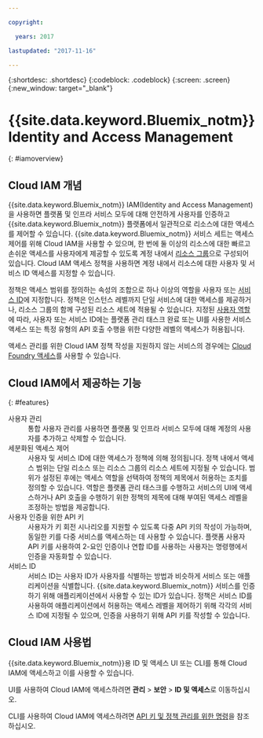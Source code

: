 ```yaml
---

copyright:

  years: 2017

lastupdated: "2017-11-16"

---
```


{:shortdesc: .shortdesc}
{:codeblock: .codeblock}
{:screen: .screen}
{:new_window: target="_blank"}

# {{site.data.keyword.Bluemix_notm}} Identity and Access Management
{: #iamoverview}

## Cloud IAM 개념

{{site.data.keyword.Bluemix_notm}} IAM(Identity and Access Management)을 사용하면 플랫폼 및 인프라 서비스 모두에 대해 안전하게 사용자를 인증하고 {{site.data.keyword.Bluemix_notm}} 플랫폼에서 일관적으로 리소스에 대한 액세스를 제어할 수 있습니다. {{site.data.keyword.Bluemix_notm}} 서비스 세트는 액세스 제어를 위해 Cloud IAM을 사용할 수 있으며, 한 번에 둘 이상의 리소스에 대한 빠르고 손쉬운 액세스를 사용자에게 제공할 수 있도록 계정 내에서 [리소스 그룹](/docs/admin/resourcegroups.html)으로 구성되어 있습니다. Cloud IAM 액세스 정책을 사용하면 계정 내에서 리소스에 대한 사용자 및 서비스 ID 액세스를 지정할 수 있습니다. 

정책은 액세스 범위를 정의하는 속성의 조합으로 하나 이상의 역할을 사용자 또는 [서비스 ID](/docs/iam/serviceid.html#serviceids)에 지정합니다. 정책은 인스턴스 레벨까지 단일 서비스에 대한 액세스를 제공하거나, 리소스 그룹의 함께 구성된 리소스 세트에 적용될 수 있습니다. 지정된 [사용자 역할](/docs/iam/users_roles.html#iamusermanrol)에 따라, 사용자 또는 서비스 ID에는 플랫폼 관리 태스크 완료 또는 UI를 사용한 서비스 액세스 또는 특정 유형의 API 호출 수행을 위한 다양한 레벨의 액세스가 허용됩니다. 

액세스 관리를 위한 Cloud IAM 정책 작성을 지원하지 않는 서비스의 경우에는 [Cloud Foundry 액세스](/docs/iam/cfaccess.html#cfaccess)를 사용할 수 있습니다. 


## Cloud IAM에서 제공하는 기능
{: #features}

<dl>
<dt>사용자 관리</dt>
<dd>통합 사용자 관리를 사용하면 플랫폼 및 인프라 서비스 모두에 대해 계정의 사용자를 추가하고 삭제할 수 있습니다. </dd>
<dt>세분화된 액세스 제어</dt>
<dd>사용자 및 서비스 ID에 대한 액세스가 정책에 의해 정의됩니다. 정책 내에서 액세스 범위는 단일 리소스 또는 리소스 그룹의 리소스 세트에 지정될 수 있습니다. 범위가 설정된 후에는 액세스 역할을 선택하여 정책의 제목에서 허용하는 조치를 정의할 수 있습니다. 역할은 플랫폼 관리 태스크를 수행하고 서비스의 UI에 액세스하거나 API 호출을 수행하기 위한 정책의 제목에 대해 부여된 액세스 레벨을 조정하는 방법을 제공합니다. </dd>
<dt>사용자 인증을 위한 API 키</dt>
<dd>사용자가 키 회전 시나리오를 지원할 수 있도록 다중 API 키의 작성이 가능하며, 동일한 키를 다중 서비스를 액세스하는 데 사용할 수 있습니다. 플랫폼 사용자 API 키를 사용하여 2-요인 인증이나 연합 ID를 사용하는 사용자는 명령행에서 인증을 자동화할 수 있습니다. </dd>
<dt>서비스 ID</dt> 
<dd>서비스 ID는 사용자 ID가 사용자를 식별하는 방법과 비슷하게 서비스 또는 애플리케이션을 식별합니다. {{site.data.keyword.Bluemix_notm}} 서비스를 인증하기 위해 애플리케이션에서 사용할 수 있는 ID가 있습니다. 정책은 서비스 ID를 사용하여 애플리케이션에서 허용하는 액세스 레벨을 제어하기 위해 각각의 서비스 ID에 지정될 수 있으며, 인증을 사용하기 위해 API 키를 작성할 수 있습니다. </dd>
</dl>


## Cloud IAM 사용법

{{site.data.keyword.Bluemix_notm}}용 ID 및 액세스 UI 또는 CLI를 통해 Cloud IAM에 액세스하고 이를 사용할 수 있습니다. 

UI를 사용하여 Cloud IAM에 액세스하려면 **관리** &gt; **보안** &gt; **ID 및 액세스**로 이동하십시오. 

CLI를 사용하여 Cloud IAM에 액세스하려면 [API 키 및 정책 관리를 위한 명령](/docs/cli/reference/bluemix_cli/bx_cli.html#bx_commands_iam)을 참조하십시오. 
